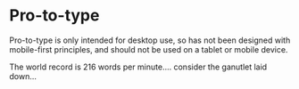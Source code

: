# Pro-to-type

Pro-to-type is only intended for desktop use, so has not been designed with mobile-first principles, and should not be used on a tablet or mobile device. 

The world record is 216 words per minute.... consider the ganutlet laid down...
